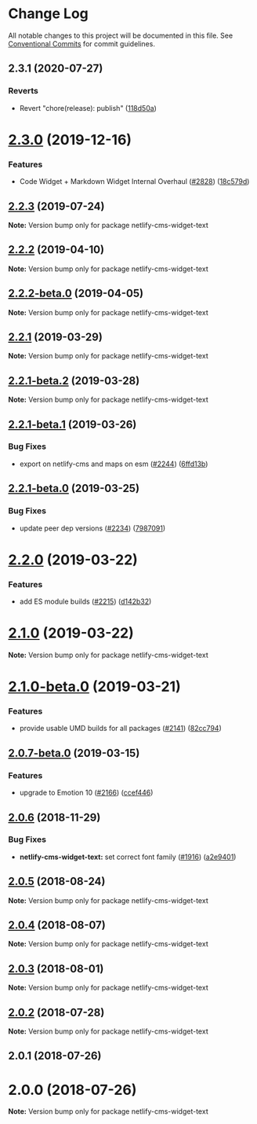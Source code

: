 # Change Log

All notable changes to this project will be documented in this file.
See [Conventional Commits](https://conventionalcommits.org) for commit guidelines.

## 2.3.1 (2020-07-27)


### Reverts

* Revert "chore(release): publish" ([118d50a](https://github.com/netlify/netlify-cms/tree/master/packages/netlify-cms-widget-text/commit/118d50a7a70295f25073e564b5161aa2b9883056))





# [2.3.0](https://github.com/netlify/netlify-cms/tree/master/packages/netlify-cms-widget-text/compare/netlify-cms-widget-text@2.2.3...netlify-cms-widget-text@2.3.0) (2019-12-16)


### Features

* Code Widget + Markdown Widget Internal Overhaul ([#2828](https://github.com/netlify/netlify-cms/tree/master/packages/netlify-cms-widget-text/issues/2828)) ([18c579d](https://github.com/netlify/netlify-cms/tree/master/packages/netlify-cms-widget-text/commit/18c579d0e9f0ff71ed8c52f5c66f2309259af054))





## [2.2.3](https://github.com/netlify/netlify-cms/tree/master/packages/netlify-cms-widget-text/compare/netlify-cms-widget-text@2.2.2...netlify-cms-widget-text@2.2.3) (2019-07-24)

**Note:** Version bump only for package netlify-cms-widget-text





## [2.2.2](https://github.com/netlify/netlify-cms/tree/master/packages/netlify-cms-widget-text/compare/netlify-cms-widget-text@2.2.2-beta.0...netlify-cms-widget-text@2.2.2) (2019-04-10)

**Note:** Version bump only for package netlify-cms-widget-text





## [2.2.2-beta.0](https://github.com/netlify/netlify-cms/tree/master/packages/netlify-cms-widget-text/compare/netlify-cms-widget-text@2.2.1...netlify-cms-widget-text@2.2.2-beta.0) (2019-04-05)

**Note:** Version bump only for package netlify-cms-widget-text





## [2.2.1](https://github.com/netlify/netlify-cms/tree/master/packages/netlify-cms-widget-text/compare/netlify-cms-widget-text@2.2.1-beta.2...netlify-cms-widget-text@2.2.1) (2019-03-29)

**Note:** Version bump only for package netlify-cms-widget-text





## [2.2.1-beta.2](https://github.com/netlify/netlify-cms/tree/master/packages/netlify-cms-widget-text/compare/netlify-cms-widget-text@2.2.1-beta.1...netlify-cms-widget-text@2.2.1-beta.2) (2019-03-28)

**Note:** Version bump only for package netlify-cms-widget-text





## [2.2.1-beta.1](https://github.com/netlify/netlify-cms/tree/master/packages/netlify-cms-widget-text/compare/netlify-cms-widget-text@2.2.1-beta.0...netlify-cms-widget-text@2.2.1-beta.1) (2019-03-26)


### Bug Fixes

* export on netlify-cms and maps on esm ([#2244](https://github.com/netlify/netlify-cms/tree/master/packages/netlify-cms-widget-text/issues/2244)) ([6ffd13b](https://github.com/netlify/netlify-cms/tree/master/packages/netlify-cms-widget-text/commit/6ffd13b))





## [2.2.1-beta.0](https://github.com/netlify/netlify-cms/tree/master/packages/netlify-cms-widget-text/compare/netlify-cms-widget-text@2.2.0...netlify-cms-widget-text@2.2.1-beta.0) (2019-03-25)


### Bug Fixes

* update peer dep versions ([#2234](https://github.com/netlify/netlify-cms/tree/master/packages/netlify-cms-widget-text/issues/2234)) ([7987091](https://github.com/netlify/netlify-cms/tree/master/packages/netlify-cms-widget-text/commit/7987091))





# [2.2.0](https://github.com/netlify/netlify-cms/tree/master/packages/netlify-cms-widget-text/compare/netlify-cms-widget-text@2.1.0...netlify-cms-widget-text@2.2.0) (2019-03-22)


### Features

* add ES module builds ([#2215](https://github.com/netlify/netlify-cms/tree/master/packages/netlify-cms-widget-text/issues/2215)) ([d142b32](https://github.com/netlify/netlify-cms/tree/master/packages/netlify-cms-widget-text/commit/d142b32))





# [2.1.0](https://github.com/netlify/netlify-cms/tree/master/packages/netlify-cms-widget-text/compare/netlify-cms-widget-text@2.1.0-beta.0...netlify-cms-widget-text@2.1.0) (2019-03-22)

**Note:** Version bump only for package netlify-cms-widget-text





# [2.1.0-beta.0](https://github.com/netlify/netlify-cms/tree/master/packages/netlify-cms-widget-text/compare/netlify-cms-widget-text@2.0.7-beta.0...netlify-cms-widget-text@2.1.0-beta.0) (2019-03-21)


### Features

* provide usable UMD builds for all packages ([#2141](https://github.com/netlify/netlify-cms/tree/master/packages/netlify-cms-widget-text/issues/2141)) ([82cc794](https://github.com/netlify/netlify-cms/tree/master/packages/netlify-cms-widget-text/commit/82cc794))





## [2.0.7-beta.0](https://github.com/netlify/netlify-cms/tree/master/packages/netlify-cms-widget-text/compare/netlify-cms-widget-text@2.0.6...netlify-cms-widget-text@2.0.7-beta.0) (2019-03-15)


### Features

* upgrade to Emotion 10 ([#2166](https://github.com/netlify/netlify-cms/tree/master/packages/netlify-cms-widget-text/issues/2166)) ([ccef446](https://github.com/netlify/netlify-cms/tree/master/packages/netlify-cms-widget-text/commit/ccef446))





## [2.0.6](https://github.com/netlify/netlify-cms/tree/master/packages/netlify-cms-widget-text/compare/netlify-cms-widget-text@2.0.5...netlify-cms-widget-text@2.0.6) (2018-11-29)


### Bug Fixes

* **netlify-cms-widget-text:** set correct font family ([#1916](https://github.com/netlify/netlify-cms/tree/master/packages/netlify-cms-widget-text/issues/1916)) ([a2e9401](https://github.com/netlify/netlify-cms/tree/master/packages/netlify-cms-widget-text/commit/a2e9401))





<a name="2.0.5"></a>
## [2.0.5](https://github.com/netlify/netlify-cms/tree/master/packages/netlify-cms-widget-text/compare/netlify-cms-widget-text@2.0.4...netlify-cms-widget-text@2.0.5) (2018-08-24)




**Note:** Version bump only for package netlify-cms-widget-text

<a name="2.0.4"></a>
## [2.0.4](https://github.com/netlify/netlify-cms/tree/master/packages/netlify-cms-widget-text/compare/netlify-cms-widget-text@2.0.3...netlify-cms-widget-text@2.0.4) (2018-08-07)




**Note:** Version bump only for package netlify-cms-widget-text

<a name="2.0.3"></a>
## [2.0.3](https://github.com/netlify/netlify-cms/tree/master/packages/netlify-cms-widget-text/compare/netlify-cms-widget-text@2.0.2...netlify-cms-widget-text@2.0.3) (2018-08-01)




**Note:** Version bump only for package netlify-cms-widget-text

<a name="2.0.2"></a>
## [2.0.2](https://github.com/netlify/netlify-cms/tree/master/packages/netlify-cms-widget-text/compare/netlify-cms-widget-text@2.0.1...netlify-cms-widget-text@2.0.2) (2018-07-28)




**Note:** Version bump only for package netlify-cms-widget-text

<a name="2.0.1"></a>
## 2.0.1 (2018-07-26)



<a name="2.0.0"></a>
# 2.0.0 (2018-07-26)




**Note:** Version bump only for package netlify-cms-widget-text
